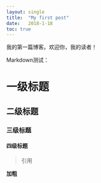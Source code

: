 ```yaml
---
layout: single
title:  "My first post"
date:   2018-1-18
toc: true
---
```


我的第一篇博客。欢迎你，我的读者！

Markdown测试：
# 一级标题
## 二级标题
###  三级标题
#### 四级标题

> 引用

**加粗**